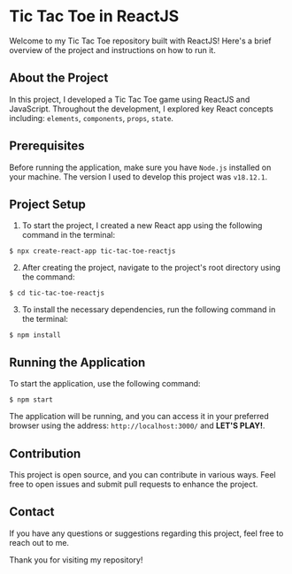 # Tic Tac Toe in ReactJS

Welcome to my Tic Tac Toe repository built with ReactJS! Here's a brief overview of the project and instructions on how to run it.

## About the Project

In this project, I developed a Tic Tac Toe game using ReactJS and JavaScript. Throughout the development, I explored key React concepts including:
`elements`,
`components`,
`props`,
`state`.

## Prerequisites

Before running the application, make sure you have `Node.js` installed on your machine. The version I used to develop this project was `v18.12.1`.

## Project Setup

1. To start the project, I created a new React app using the following command in the terminal:

``` shell
$ npx create-react-app tic-tac-toe-reactjs
```

2. After creating the project, navigate to the project's root directory using the command:

``` shell
$ cd tic-tac-toe-reactjs
```

3. To install the necessary dependencies, run the following command in the terminal:

``` shell
$ npm install
```

## Running the Application

To start the application, use the following command:

``` shell
$ npm start
```

The application will be running, and you can access it in your preferred browser using the address: `http://localhost:3000/` and **LET'S PLAY!**.

## Contribution

This project is open source, and you can contribute in various ways. Feel free to open issues and submit pull requests to enhance the project.

## Contact

If you have any questions or suggestions regarding this project, feel free to reach out to me.

Thank you for visiting my repository! 
